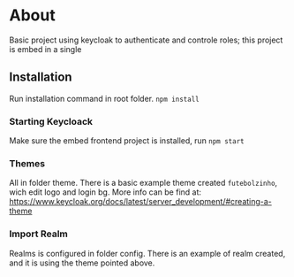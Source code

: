 # About

Basic project using keycloak to authenticate and controle roles; this project is embed in a single 

## Installation
  Run installation command in root folder.
  ``` npm install ```
  
### Starting Keycloack
  Make sure the embed frontend project is installed, run 
  ``` npm start ```
  
### Themes
  All in folder theme. There is a basic example theme created ``` futebolzinho ```, wich edit logo and login bg.
  More info can be find at:
  https://www.keycloak.org/docs/latest/server_development/#creating-a-theme

### Import Realm
  Realms is configured in folder config.
  There is an example of realm created, and it is using the theme pointed above.